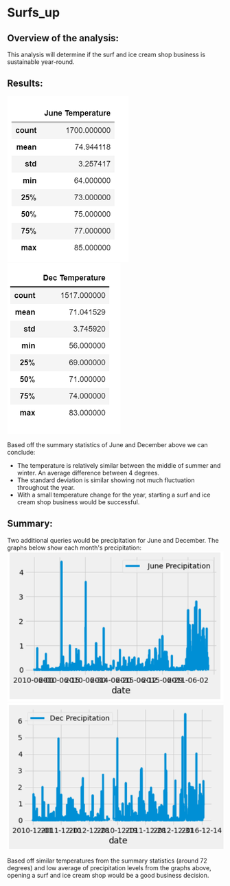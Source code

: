 # Surfs_up
## Overview of the analysis:
This analysis will determine if the surf and ice cream shop business is sustainable year-round.
## Results: 
![junetemp](Resources/junetemp.png) ![dectemp](Resources/dectemp.png)</br>

Based off the summary statistics of June and December above we can conclude:
- The temperature is relatively similar between the middle of summer and winter. An average difference between 4 degrees.
- The standard deviation is similar showing not much fluctuation throughout the year.
- With a small temperature change for the year, starting a surf and ice cream shop business would be successful.

## Summary: 
Two additional queries would be precipitation for June and December. The graphs below show each month's precipitation:</br>
![junerain](Resources/junerain.png) ![decrain](Resources/decrain.png)</br>

Based off similar temperatures from the summary statistics (around 72 degrees) and low average of precipitation levels from the graphs above, opening a surf and ice cream shop would be a good business decision.
